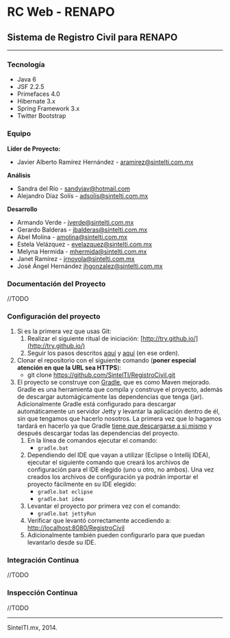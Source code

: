 RC Web - RENAPO
===

Sistema de Registro Civil para RENAPO
---

---

### Tecnología
* Java 6
* JSF 2.2.5
* Primefaces 4.0
* Hibernate 3.x
* Spring Framework 3.x
* Twitter Bootstrap

### Equipo

**Líder de Proyecto:**

* Javier Alberto Ramírez Hernández - <aramirez@sintelti.com.mx>

**Análisis**

* Sandra del Río - <sandyjav@hotmail.com>
* Alejandro Díaz Solís - <adsolis@sintelti.com.mx>

**Desarrollo**

* Armando Verde - <jverde@sintelti.com.mx>
* Gerardo Balderas - <jbalderas@sintelti.com.mx>
* Abel Molina - <amolina@sintelti.com.mx>
* Estela Velázquez - <evelazquez@sintelti.com.mx>
* Melyna Hermida - <mhermida@sintelti.com.mx>
* Janet Ramírez - <jrnoyola@sintelti.com.mx>
* José Ángel Hernández <jhgonzalez@sintelti.com.mx>

### Documentación del Proyecto

//TODO

### Configuración del proyecto
1. Si es la primera vez que usas Git:
    1. Realizar el siguiente ritual de iniciación: [http://try.github.io/](http://try.github.io/)
    2. Seguir los pasos descritos [aquí](https://help.github.com/articles/set-up-git#platform-windows) y [aquí](https://help.github.com/articles/generating-ssh-keys#platform-windows) (en ese orden).
2. Clonar el repositorio con el siguiente comando (**poner especial atención en que la URL sea HTTPS**):
    * git clone https://github.com/SintelTI/RegistroCivil.git
3. El proyecto se construye con [Gradle](http://www.gradle.org), que es como Maven mejorado. Gradle es una herramienta que compila y construye el proyecto, además de descargar automágicamente las dependencias que tenga (jar). Adicionalmente Gradle está configurado para descargar automáticamente un servidor Jetty y levantar la aplicación dentro de él, sin que tengamos que hacerlo nosotros. La primera vez que lo hagamos tardará en hacerlo ya que Gradle [tiene que descargarse a si mismo](http://www.javamexico.org/blogs/domix/usar_gradle_wrapper_para_evitar_instalar_gradle) y después descargar todas las dependencias del proyecto.
    1. En la línea de comandos ejecutar el comando:
        * ``gradle.bat``
    2. Dependiendo del IDE que vayan a utilizar (Eclipse o Intellij IDEA), ejecutar el siguiente comando que creará los archivos de configuración para el IDE elegido (uno u otro, no ambos). Una vez creados los archivos de configuración ya podrán importar el proyecto fácilmente en su IDE elegido:
        * ``gradle.bat eclipse``
        * ``gradle.bat idea``
    3. Levantar el proyecto por primera vez con el comando:
        * ``gradle.bat jettyRun``
    4. Verificar que levantó correctamente accediendo a: [http://localhost:8080/RegistroCivil](http://localhost:8080/RegistroCivil)
    5. Adicionalmente también pueden configurarlo para que puedan levantarlo desde su IDE.

### Integración Continua

//TODO

### Inspección Continua

//TODO


---
SintelTI.mx, 2014.
